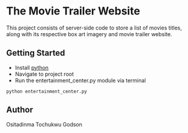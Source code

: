# The Movie Trailer Website

This project consists of server-side code to store a list of movies titles, along with its respective box art imagery and movie trailer website. 

## Getting Started

* Install [python](http://www.python.org)
* Navigate to project root
* Run the entertainment_center.py module via terminal

```
python entertainment_center.py
```
## Author
Ositadinma Tochukwu Godson
